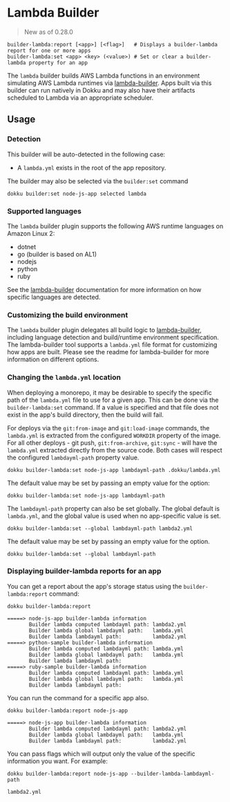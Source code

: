 # Lambda Builder

> New as of 0.28.0

```
builder-lambda:report [<app>] [<flag>]   # Displays a builder-lambda report for one or more apps
builder-lambda:set <app> <key> (<value>) # Set or clear a builder-lambda property for an app
```

The `lambda` builder builds AWS Lambda functions in an environment simulating AWS Lambda runtimes via [lambda-builder](https://github.com/dokku/lambda-builder). Apps built via this builder can run natively in Dokku and may also have their artifacts scheduled to Lambda via an appropriate scheduler.

## Usage

### Detection

This builder will be auto-detected in the following case:

- A `lambda.yml` exists in the root of the app repository.

The builder may also be selected via the `builder:set` command

```shell
dokku builder:set node-js-app selected lambda
```

### Supported languages

The `lambda` builder plugin supports the following AWS runtime languages on Amazon Linux 2:

- dotnet
- go (builder is based on AL1)
- nodejs
- python
- ruby

See the [lambda-builder](https://github.com/dokku/lambda-builder#how-does-it-work) documentation for more information on how specific languages are detected.

### Customizing the build environment

The `lambda` builder plugin delegates all build logic to [lambda-builder](https://github.com/dokku/lambda-builder), including language detection and build/runtime environment specification. The lambda-builder tool supports a `lambda.yml` file format for customizing how apps are built. Please see the readme for lambda-builder for more information on different options.

### Changing the `lambda.yml` location

When deploying a monorepo, it may be desirable to specify the specific path of the `lambda.yml` file to use for a given app. This can be done via the `builder-lambda:set` command. If a value is specified and that file does not exist in the app's build directory, then the build will fail.

For deploys via the `git:from-image` and `git:load-image` commands, the `lambda.yml` is extracted from the configured `WORKDIR` property of the image. For all other deploys - git push, `git:from-archive`, `git:sync` - will have the `lambda.yml` extracted directly from the source code. Both cases will respect the configured `lambdayml-path` property value.

```shell
dokku builder-lambda:set node-js-app lambdayml-path .dokku/lambda.yml
```

The default value may be set by passing an empty value for the option:

```shell
dokku builder-lambda:set node-js-app lambdayml-path
```

The `lambdayml-path` property can also be set globally. The global default is `lambda.yml`, and the global value is used when no app-specific value is set.

```shell
dokku builder-lambda:set --global lambdayml-path lambda2.yml
```

The default value may be set by passing an empty value for the option.

```shell
dokku builder-lambda:set --global lambdayml-path
```

### Displaying builder-lambda reports for an app

You can get a report about the app's storage status using the `builder-lambda:report` command:

```shell
dokku builder-lambda:report
```

```
=====> node-js-app builder-lambda information
       Builder lambda computed lambdayml path: lambda2.yml
       Builder lambda global lambdayml path:   lambda.yml
       Builder lambda lambdayml path:          lambda2.yml
=====> python-sample builder-lambda information
       Builder lambda computed lambdayml path: lambda.yml
       Builder lambda global lambdayml path:   lambda.yml
       Builder lambda lambdayml path:
=====> ruby-sample builder-lambda information
       Builder lambda computed lambdayml path: lambda.yml
       Builder lambda global lambdayml path:   lambda.yml
       Builder lambda lambdayml path:
```

You can run the command for a specific app also.

```shell
dokku builder-lambda:report node-js-app
```

```
=====> node-js-app builder-lambda information
       Builder lambda computed lambdayml path: lambda2.yml
       Builder lambda global lambdayml path:   lambda.yml
       Builder lambda lambdayml path:          lambda2.yml
```

You can pass flags which will output only the value of the specific information you want. For example:

```shell
dokku builder-lambda:report node-js-app --builder-lambda-lambdayml-path
```

```
lambda2.yml
```
